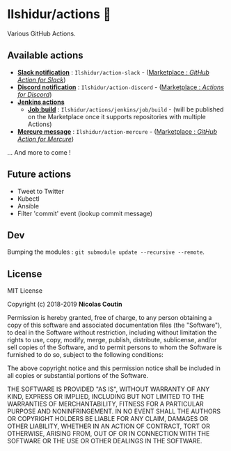 # Ilshidur/actions 🚀

Various GitHub Actions.

## Available actions

* **[Slack notification](https://github.com/Ilshidur/action-slack)** : `Ilshidur/action-slack` - ([Marketplace : *GitHub Action for Slack*](https://github.com/marketplace/actions/github-action-for-slack))
* **[Discord notification](https://github.com/Ilshidur/action-discord)** : `Ilshidur/action-discord` - ([Marketplace : *Actions for Discord*](https://github.com/marketplace/actions/actions-for-discord))
* **[Jenkins actions](/jenkins)**
  * **[Job:build](/jenkins/job/build)** : `Ilshidur/actions/jenkins/job/build` - (will be published on the Marketplace once it supports repositories with multiple Actions)
* **[Mercure message](https://github.com/Ilshidur/action-mercure)** : `Ilshidur/action-mercure` - ([Marketplace : *GitHub Action for Mercure*](https://github.com/marketplace/actions/github-action-for-mercure))

... And more to come !

## Future actions

- Tweet to Twitter
- Kubectl
- Ansible
- Filter 'commit' event (lookup commit message)

## Dev

Bumping the modules : `git submodule update --recursive --remote`.

## License

MIT License

Copyright (c) 2018-2019 **Nicolas Coutin**

Permission is hereby granted, free of charge, to any person obtaining a copy
of this software and associated documentation files (the "Software"), to deal
in the Software without restriction, including without limitation the rights
to use, copy, modify, merge, publish, distribute, sublicense, and/or sell
copies of the Software, and to permit persons to whom the Software is
furnished to do so, subject to the following conditions:

The above copyright notice and this permission notice shall be included in all
copies or substantial portions of the Software.

THE SOFTWARE IS PROVIDED "AS IS", WITHOUT WARRANTY OF ANY KIND, EXPRESS OR
IMPLIED, INCLUDING BUT NOT LIMITED TO THE WARRANTIES OF MERCHANTABILITY,
FITNESS FOR A PARTICULAR PURPOSE AND NONINFRINGEMENT. IN NO EVENT SHALL THE
AUTHORS OR COPYRIGHT HOLDERS BE LIABLE FOR ANY CLAIM, DAMAGES OR OTHER
LIABILITY, WHETHER IN AN ACTION OF CONTRACT, TORT OR OTHERWISE, ARISING FROM,
OUT OF OR IN CONNECTION WITH THE SOFTWARE OR THE USE OR OTHER DEALINGS IN THE
SOFTWARE.
